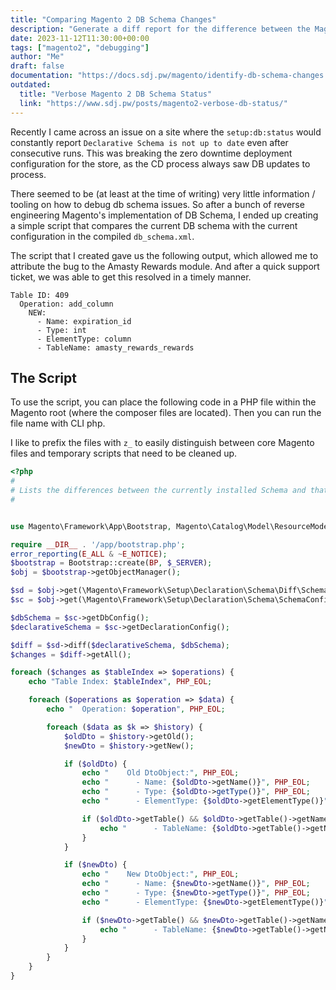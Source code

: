 ```yaml
---
title: "Comparing Magento 2 DB Schema Changes"
description: "Generate a diff report for the difference between the Magento 2 DB Schema in code, and the schema currently deployed."
date: 2023-11-12T11:30:00+00:00
tags: ["magento2", "debugging"]
author: "Me"
draft: false
documentation: "https://docs.sdj.pw/magento/identify-db-schema-changes.html"
outdated:
  title: "Verbose Magento 2 DB Schema Status"
  link: "https://www.sdj.pw/posts/magento2-verbose-db-status/"
---
```

Recently I came across an issue on a site where the `setup:db:status` would constantly report `Declarative Schema is not up to date` even after consecutive runs. This was breaking the zero downtime deployment configuration for the store, as the CD process always saw DB updates to process.

There seemed to be (at least at the time of writing) very little information / tooling on how to debug db schema issues. So after a bunch of reverse engineering Magento's implementation of DB Schema, I ended up creating a simple script that compares the current DB schema with the current configuration in the compiled `db_schema.xml`.

The script that I created gave us the following output, which allowed me to attribute the bug to the Amasty Rewards module. And after a quick support ticket, we was able to get this resolved in a timely manner.
```
Table ID: 409
  Operation: add_column
    NEW:
      - Name: expiration_id
      - Type: int
      - ElementType: column
      - TableName: amasty_rewards_rewards
```

## The Script

To use the script, you can place the following code in a PHP file within the Magento root (where the composer files are located). Then you can run the file name with CLI php.

I like to prefix the files with `z_` to easily distinguish between core Magento files and temporary scripts that need to be cleaned up.

```php
<?php
#
# Lists the differences between the currently installed Schema and that parsed from db_schema.xml
#


use Magento\Framework\App\Bootstrap, Magento\Catalog\Model\ResourceModel\Product\CollectionFactory;

require __DIR__ . '/app/bootstrap.php';
error_reporting(E_ALL & ~E_NOTICE);
$bootstrap = Bootstrap::create(BP, $_SERVER);
$obj = $bootstrap->getObjectManager();

$sd = $obj->get(\Magento\Framework\Setup\Declaration\Schema\Diff\SchemaDiff::class);
$sc = $obj->get(\Magento\Framework\Setup\Declaration\Schema\SchemaConfigInterface::class);

$dbSchema = $sc->getDbConfig();
$declarativeSchema = $sc->getDeclarationConfig();

$diff = $sd->diff($declarativeSchema, $dbSchema);
$changes = $diff->getAll();

foreach ($changes as $tableIndex => $operations) {
    echo "Table Index: $tableIndex", PHP_EOL;

    foreach ($operations as $operation => $data) {
        echo "  Operation: $operation", PHP_EOL;

        foreach ($data as $k => $history) {
            $oldDto = $history->getOld();
            $newDto = $history->getNew();

            if ($oldDto) {
                echo "    Old DtoObject:", PHP_EOL;
                echo "      - Name: {$oldDto->getName()}", PHP_EOL;
                echo "      - Type: {$oldDto->getType()}", PHP_EOL;
                echo "      - ElementType: {$oldDto->getElementType()}", PHP_EOL;

                if ($oldDto->getTable() && $oldDto->getTable()->getName()) {
                    echo "      - TableName: {$oldDto->getTable()->getName()}", PHP_EOL;
                }
            }

            if ($newDto) {
                echo "    New DtoObject:", PHP_EOL;
                echo "      - Name: {$newDto->getName()}", PHP_EOL;
                echo "      - Type: {$newDto->getType()}", PHP_EOL;
                echo "      - ElementType: {$newDto->getElementType()}", PHP_EOL;

                if ($newDto->getTable() && $newDto->getTable()->getName()) {
                    echo "      - TableName: {$newDto->getTable()->getName()}", PHP_EOL;
                }
            }
        }
    }
}
```

